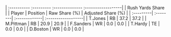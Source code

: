 | :---------- :--------- :-------------- :------------------|
|                      Rush Yards Share                     |
| Player    | Position | Raw Share (%) | Adjusted Share (%) |
| :---------| :--------| :-------------| :------------------|
| T.Jones   | RB       | 37.2          | 37.2               |
| M.Pittman | RB       | 20.9          | 20.9               |
| F.Sanders | WR       | 0.0           | 0.0                |
| T.Hardy   | TE       | 0.0           | 0.0                |
| D.Boston  | WR       | 0.0           | 0.0                |